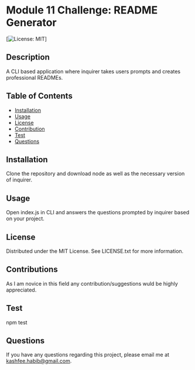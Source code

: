 # Module 11 Challenge: README Generator
  [![License: MIT](https://img.shields.io/badge/License-MIT-yellow.svg)]
  
  ## Description 
  A CLI based application where inquirer takes users prompts and creates professional READMEs.
  
  ## Table of Contents
  * [Installation](#installation)
  * [Usage](#usage)
  * [License](#license)
  * [Contribution](#contribution)
  * [Test](#test)
  * [Questions](#questions)
  
  ## Installation 
  Clone the repository and download node as well as the necessary version of inquirer.
  
  ## Usage 
  Open index.js in CLI and answers the questions prompted by inquirer based on your project.
  
  ## License 
  Distributed under the MIT License. See LICENSE.txt for more information.
 
  ## Contributions 
  As I am novice in this field any contribution/suggestions wuld be highly appreciated.
 
  ## Test
  npm test
  
  ## Questions
  If you have any questions regarding this project, please email me at kashfee.habib@gmail.com. 
